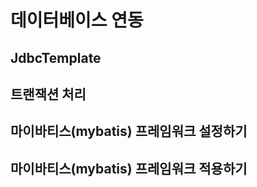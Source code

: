 # 데이터베이스 연동


## JdbcTemplate

## 트랜잭션 처리

## 마이바티스(mybatis) 프레임워크 설정하기


## 마이바티스(mybatis) 프레임워크 적용하기


